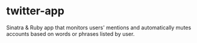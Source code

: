 
# twitter-app
Sinatra &amp; Ruby app that monitors users' mentions and automatically mutes accounts based on words or phrases listed by user.
